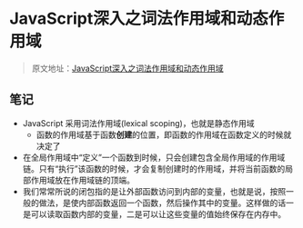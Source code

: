 # JavaScript深入之词法作用域和动态作用域

> 原文地址：[JavaScript深入之词法作用域和动态作用域](https://github.com/mqyqingfeng/Blog/issues/3)

## 笔记
- JavaScript 采用词法作用域(lexical scoping)，也就是静态作用域
	- 函数的作用域基于函数**创建**的位置，即函数的作用域在函数定义的时候就决定了
- 在全局作用域中“定义”一个函数到时候，只会创建包含全局作用域的作用域链。只有“执行”该函数的时候，才会复制创建时的作用域，并将当前函数的局部作用域放在作用域链的顶端。
- 我们常常所说的闭包指的是让外部函数访问到内部的变量，也就是说，按照一般的做法，是使内部函数返回一个函数，然后操作其中的变量。这样做的话一是可以读取函数内部的变量，二是可以让这些变量的值始终保存在内存中。

